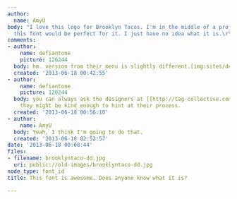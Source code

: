 ```yaml
---
author:
  name: AmyU
body: "I love this logo for Brooklyn Tacos. I'm in the middle of a project and I think
  this font would be perfect for it. I just have no idea what it is.\r\n\r\n\r\n[img:sites/default/files/old-images/brooklyntaco-dd_5275.jpg]"
comments:
- author:
    name: defiantone
    picture: 126244
  body: hm. version from their menu is slightly different.[img:sites/default/files/old-images/snap_6675.png]
  created: '2013-06-18 00:42:55'
- author:
    name: defiantone
    picture: 126244
  body: you can always ask the designers at [[http://tag-collective.com/|Tag Collective]].
    they might be kind enough to hint at their process.
  created: '2013-06-18 00:56:10'
- author:
    name: AmyU
  body: Yeah, I think I'm going to do that.
  created: '2013-06-18 02:52:57'
date: '2013-06-18 00:08:44'
files:
- filename: brooklyntaco-dd.jpg
  uri: public://old-images/brooklyntaco-dd.jpg
node_type: font_id
title: This font is awesome. Does anyone know what it is?

---
```

